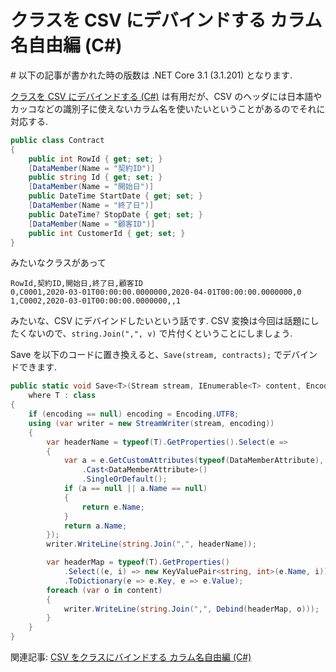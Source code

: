 # クラスを CSV にデバインドする カラム名自由編 (C#)

\# 以下の記事が書かれた時の版数は .NET Core 3.1 (3.1.201) となります.

[クラスを CSV にデバインドする (C#)](https://qiita.com/c-yan/items/74345e0aad795cc23929) は有用だが、CSV のヘッダには日本語やカッコなどの識別子に使えないカラム名を使いたいということがあるのでそれに対応する.

```csharp
public class Contract
{
    public int RowId { get; set; }
    [DataMember(Name = "契約ID")]
    public string Id { get; set; }
    [DataMember(Name = "開始日")]
    public DateTime StartDate { get; set; }
    [DataMember(Name = "終了日")]
    public DateTime? StopDate { get; set; }
    [DataMember(Name = "顧客ID")]
    public int CustomerId { get; set; }
}
```

みたいなクラスがあって

```
RowId,契約ID,開始日,終了日,顧客ID
0,C0001,2020-03-01T00:00:00.0000000,2020-04-01T00:00:00.0000000,0
1,C0002,2020-03-01T00:00:00.0000000,,1
```

みたいな、CSV にデバインドしたいという話です. CSV 変換は今回は話題にしたくないので、`string.Join(",", v)` で片付くということにしましょう.

Save を以下のコードに置き換えると、`Save(stream, contracts);` でデバインドできます.

```csharp
public static void Save<T>(Stream stream, IEnumerable<T> content, Encoding encoding = null)
    where T : class
{
    if (encoding == null) encoding = Encoding.UTF8;
    using (var writer = new StreamWriter(stream, encoding))
    {
        var headerName = typeof(T).GetProperties().Select(e =>
        {
            var a = e.GetCustomAttributes(typeof(DataMemberAttribute), true)
                .Cast<DataMemberAttribute>()
                .SingleOrDefault();
            if (a == null || a.Name == null)
            {
                return e.Name;
            }
            return a.Name;
        });
        writer.WriteLine(string.Join(",", headerName));

        var headerMap = typeof(T).GetProperties()
            .Select((e, i) => new KeyValuePair<string, int>(e.Name, i))
            .ToDictionary(e => e.Key, e => e.Value);
        foreach (var o in content)
        {
            writer.WriteLine(string.Join(",", Debind(headerMap, o)));
        }
    }
}
```

関連記事: [CSV をクラスにバインドする カラム名自由編 (C#)](https://qiita.com/c-yan/items/e4d553aac74e845c407a)
